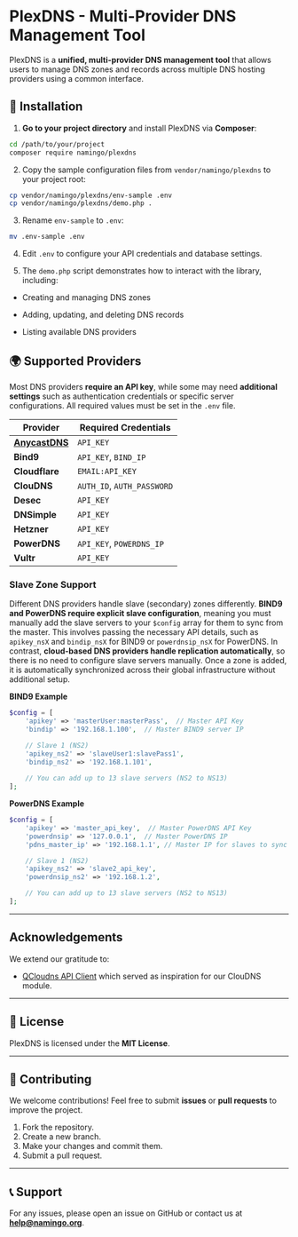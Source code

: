 # PlexDNS - Multi-Provider DNS Management Tool

PlexDNS is a **unified, multi-provider DNS management tool** that allows users to manage DNS zones and records across multiple DNS hosting providers using a common interface.

## 🚀 Installation

1. **Go to your project directory** and install PlexDNS via **Composer**:

```sh
cd /path/to/your/project
composer require namingo/plexdns
```

2. Copy the sample configuration files from `vendor/namingo/plexdns` to your project root:

```sh
cp vendor/namingo/plexdns/env-sample .env
cp vendor/namingo/plexdns/demo.php .
```

3. Rename `env-sample` to `.env`:

```sh
mv .env-sample .env
```

4. Edit `.env` to configure your API credentials and database settings.

5. The `demo.php` script demonstrates how to interact with the library, including:

- Creating and managing DNS zones

- Adding, updating, and deleting DNS records

- Listing available DNS providers

## 🌍 Supported Providers

Most DNS providers **require an API key**, while some may need **additional settings** such as authentication credentials or specific server configurations. All required values must be set in the `.env` file.

| Provider    | Required Credentials |
|------------|---------------------|
| **[AnycastDNS](https://anycastdns.app/)** | `API_KEY` |
| **Bind9** | `API_KEY`, `BIND_IP` |
| **Cloudflare** | `EMAIL:API_KEY` |
| **ClouDNS** | `AUTH_ID`, `AUTH_PASSWORD` |
| **Desec** | `API_KEY` |
| **DNSimple** | `API_KEY` |
| **Hetzner** | `API_KEY` |
| **PowerDNS** | `API_KEY`, `POWERDNS_IP` |
| **Vultr** | `API_KEY` |

### Slave Zone Support

Different DNS providers handle slave (secondary) zones differently. **BIND9 and PowerDNS require explicit slave configuration**, meaning you must manually add the slave servers to your `$config` array for them to sync from the master. This involves passing the necessary API details, such as `apikey_nsX` and `bindip_nsX` for BIND9 or `powerdnsip_nsX` for PowerDNS. In contrast, **cloud-based DNS providers handle replication automatically**, so there is no need to configure slave servers manually. Once a zone is added, it is automatically synchronized across their global infrastructure without additional setup.

**BIND9 Example**

```php
$config = [
    'apikey' => 'masterUser:masterPass',  // Master API Key
    'bindip' => '192.168.1.100',  // Master BIND9 server IP

    // Slave 1 (NS2)
    'apikey_ns2' => 'slaveUser1:slavePass1',
    'bindip_ns2' => '192.168.1.101',
    
    // You can add up to 13 slave servers (NS2 to NS13)
];
```

**PowerDNS Example**

```php
$config = [
    'apikey' => 'master_api_key',  // Master PowerDNS API Key
    'powerdnsip' => '127.0.0.1',  // Master PowerDNS IP
    'pdns_master_ip' => '192.168.1.1', // Master IP for slaves to sync from

    // Slave 1 (NS2)
    'apikey_ns2' => 'slave2_api_key',
    'powerdnsip_ns2' => '192.168.1.2',

    // You can add up to 13 slave servers (NS2 to NS13)
];
```

---

## Acknowledgements

We extend our gratitude to:
- [QCloudns API Client](https://github.com/sussdorf/qcloudns) which served as inspiration for our ClouDNS module.

---

## 📄 License
PlexDNS is licensed under the **MIT License**.

---

## 📩 Contributing
We welcome contributions! Feel free to submit **issues** or **pull requests** to improve the project.

1. Fork the repository.
2. Create a new branch.
3. Make your changes and commit them.
4. Submit a pull request.

---

## 📞 Support
For any issues, please open an issue on GitHub or contact us at **help@namingo.org**.